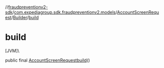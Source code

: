 //[fraudpreventionv2-sdk](../../../../index.md)/[com.expediagroup.sdk.fraudpreventionv2.models](../../index.md)/[AccountScreenRequest](../index.md)/[Builder](index.md)/[build](build.md)

# build

[JVM]\

public final [AccountScreenRequest](../index.md)[build](build.md)()

